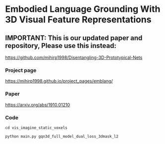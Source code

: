 # Embodied Language Grounding With 3D Visual Feature Representations

## IMPORTANT: This is our updated paper and repository, Please use this instead:
https://github.com/mihirp1998/Disentangling-3D-Prototypical-Nets


### Project page

https://mihirp1998.github.io/project_pages/emblang/

### Paper
https://arxiv.org/abs/1910.01210

### Code
```
cd vis_imagine_static_voxels

python main.py gqn3d_full_model_dual_loss_3dmask_l2
```
